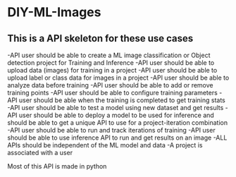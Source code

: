 # DIY-ML-Images

## This is a API skeleton for these use cases 
-API user should be able to create a ML image classification or Object detection project for Training and Inference
-API user should be able to upload data (images) for training in a project
-API user should be able to upload label or class data for images in a project
-API user should be able to analyze data before training
-API user should be able to add or remove training points
-API user should be able to configure training parameters
-API user should be able when the training is completed to get training stats
-API user should be able to test a model using new dataset and get results
-API user should be able to deploy a model to be used for inference and should be able to get a unique API to use for a project-iteration combination
-API user should be able to run and track iterations of training
-API user should be able to use inference API to run and get results on an image
-ALL APIs should be independent of the ML model and data
-A project is associated with a user

Most of this API is made in python
